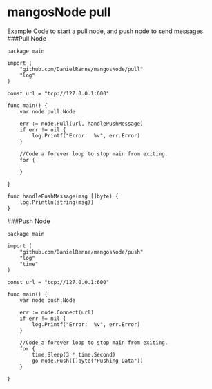 # mangosNode pull

Example Code to start a pull node, and push node to send messages.
###Pull Node

	package main
	
	import (
		"github.com/DanielRenne/mangosNode/pull"
		"log"
	)
	
	const url = "tcp://127.0.0.1:600"
	
	func main() {
		var node pull.Node
	
		err := node.Pull(url, handlePushMessage)
		if err != nil {
			log.Printf("Error:  %v", err.Error)
		}
	
		//Code a forever loop to stop main from exiting.
		for {
	
		}
	
	}
	
	func handlePushMessage(msg []byte) {
		log.Println(string(msg))
	}


	
###Push Node

	package main
	
	import (
		"github.com/DanielRenne/mangosNode/push"
		"log"
		"time"
	)
	
	const url = "tcp://127.0.0.1:600"
	
	func main() {
		var node push.Node
	
		err := node.Connect(url)
		if err != nil {
			log.Printf("Error:  %v", err.Error)
		}
	
		//Code a forever loop to stop main from exiting.
		for {
			time.Sleep(3 * time.Second)
			go node.Push([]byte("Pushing Data"))
		}
	
	}
	
